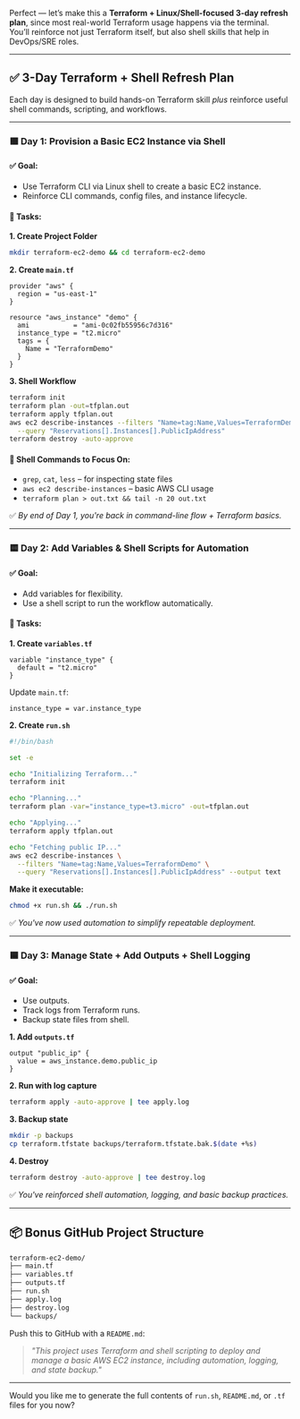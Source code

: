 Perfect — let’s make this a **Terraform + Linux/Shell-focused 3-day refresh plan**, since most real-world Terraform usage happens via the terminal. You’ll reinforce not just Terraform itself, but also shell skills that help in DevOps/SRE roles.

---

## ✅ **3-Day Terraform + Shell Refresh Plan**

Each day is designed to build hands-on Terraform skill *plus* reinforce useful shell commands, scripting, and workflows.

---

### 🟩 **Day 1: Provision a Basic EC2 Instance via Shell**

#### ✅ Goal:

* Use Terraform CLI via Linux shell to create a basic EC2 instance.
* Reinforce CLI commands, config files, and instance lifecycle.

#### 🔧 Tasks:

**1. Create Project Folder**

```bash
mkdir terraform-ec2-demo && cd terraform-ec2-demo
```

**2. Create `main.tf`**

```hcl
provider "aws" {
  region = "us-east-1"
}

resource "aws_instance" "demo" {
  ami           = "ami-0c02fb55956c7d316"
  instance_type = "t2.micro"
  tags = {
    Name = "TerraformDemo"
  }
}
```

**3. Shell Workflow**

```bash
terraform init
terraform plan -out=tfplan.out
terraform apply tfplan.out
aws ec2 describe-instances --filters "Name=tag:Name,Values=TerraformDemo" \
  --query "Reservations[].Instances[].PublicIpAddress"
terraform destroy -auto-approve
```

#### 🔁 Shell Commands to Focus On:

* `grep`, `cat`, `less` – for inspecting state files
* `aws ec2 describe-instances` – basic AWS CLI usage
* `terraform plan > out.txt && tail -n 20 out.txt`

✅ *By end of Day 1, you're back in command-line flow + Terraform basics.*

---

### 🟨 **Day 2: Add Variables & Shell Scripts for Automation**

#### ✅ Goal:

* Add variables for flexibility.
* Use a shell script to run the workflow automatically.

#### 🔧 Tasks:

**1. Create `variables.tf`**

```hcl
variable "instance_type" {
  default = "t2.micro"
}
```

Update `main.tf`:

```hcl
instance_type = var.instance_type
```

**2. Create `run.sh`**

```bash
#!/bin/bash

set -e

echo "Initializing Terraform..."
terraform init

echo "Planning..."
terraform plan -var="instance_type=t3.micro" -out=tfplan.out

echo "Applying..."
terraform apply tfplan.out

echo "Fetching public IP..."
aws ec2 describe-instances \
  --filters "Name=tag:Name,Values=TerraformDemo" \
  --query "Reservations[].Instances[].PublicIpAddress" --output text
```

**Make it executable:**

```bash
chmod +x run.sh && ./run.sh
```

✅ *You've now used automation to simplify repeatable deployment.*

---

### 🟦 **Day 3: Manage State + Add Outputs + Shell Logging**

#### ✅ Goal:

* Use outputs.
* Track logs from Terraform runs.
* Backup state files from shell.

**1. Add `outputs.tf`**

```hcl
output "public_ip" {
  value = aws_instance.demo.public_ip
}
```

**2. Run with log capture**

```bash
terraform apply -auto-approve | tee apply.log
```

**3. Backup state**

```bash
mkdir -p backups
cp terraform.tfstate backups/terraform.tfstate.bak.$(date +%s)
```

**4. Destroy**

```bash
terraform destroy -auto-approve | tee destroy.log
```

✅ *You've reinforced shell automation, logging, and basic backup practices.*

---

## 📦 Bonus GitHub Project Structure

```bash
terraform-ec2-demo/
├── main.tf
├── variables.tf
├── outputs.tf
├── run.sh
├── apply.log
├── destroy.log
└── backups/
```

Push this to GitHub with a `README.md`:

> *"This project uses Terraform and shell scripting to deploy and manage a basic AWS EC2 instance, including automation, logging, and state backup."*

---

Would you like me to generate the full contents of `run.sh`, `README.md`, or `.tf` files for you now?
